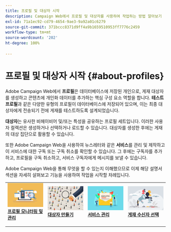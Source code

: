 ```yaml
---
title: 프로필 및 대상자 시작
description: Campaign Web에서 프로필 및 대상자를 사용하여 작업하는 방법 알아보기
exl-id: 71a1ec92-cd79-4654-9ae3-9a92a01c6279
source-git-commit: 371bccc8371d9ff4a9b1659510953ff7776c2459
workflow-type: tm+mt
source-wordcount: '202'
ht-degree: 100%

---
```


# 프로필 및 대상자 시작 {#about-profiles}

Adobe Campaign Web에서 **프로필**&#x200B;은 데이터베이스에 저장된 개인으로, 게재 대상자를 생성하고 콘텐츠에 개인화 데이터를 추가하는 핵심 구성 요소 역할을 합니다. **테스트 프로필**&#x200B;과 같은 다양한 유형의 프로필이 데이터베이스에 저장되어 있으며, 이는 최종 대상자에게 전송되기 전에 게재를 테스트하도록 설계되었습니다.

**대상자**&#x200B;는 유사한 비헤이비어 및/또는 특성을 공유하는 프로필 세트입니다. 이러한 사용자 컬렉션은 생성하거나 선택하거나 로드할 수 있습니다.  대상자를 생성한 후에는 게재의 대상 집단으로 활용할 수 있습니다.

또한 Adobe Campaign Web을 사용하여 뉴스레터와 같은 **서비스**&#x200B;를 관리 및 제작하고 이 서비스에 대한 구독 또는 구독 취소를 확인할 수 있습니다. 그 후에는 구독자를 추가하고, 프로필을 구독 취소하고, 서비스 구독자에게 메시지를 보낼 수 있습니다.

Adobe Campaign Web을 통해 무엇을 할 수 있는지 이해했으므로 이제 해당 설명서 섹션을 자세히 살펴보고 기능을 사용하여 작업을 시작할 차례입니다.

<table style="table-layout:fixed"><tr style="border: 0;">
<td>
<a href="about-recipients.md">
<img src="../assets/do-not-localize/profiles-audiences-profile.png">
</a>
<div>
<a href="about-recipients.md"><strong>프로필 모니터링 및 관리</strong></a>
</div>
<p>
</td>
<td>
<a href="create-audience.md">
<img alt="리드" src="../assets/do-not-localize/profiles-audiences-audience.png">
</a>
<div><a href="create-audience.md"><strong>대상자 만들기</strong>
</div>
<p>
</td>
<td>
<a href="manage-services.md">
<img alt="저빈도" src="../assets/do-not-localize/profiles-audiences-service.png">
</a>
<div>
<a href="manage-services.md"><strong>서비스 관리</strong></a>
</div>
<p></td>
<td>
<a href="add-audience.md">
<img alt="저빈도" src="../assets/do-not-localize/profiles-audiences-deliveries.png">
</a>
<div>
<a href="add-audience.md"><strong>게재 수신자 선택</strong></a>
</div>
<p></td>
</tr></table>
